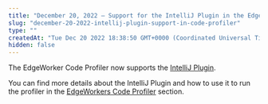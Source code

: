 ```yaml
---
title: "December 20, 2022 — Support for the IntelliJ Plugin in the EdgeWorkers Code Profiler"
slug: "december-20-2022-intellij-plugin-support-in-code-profiler"
type: ""
createdAt: "Tue Dec 20 2022 18:38:50 GMT+0000 (Coordinated Universal Time)"
hidden: false
---
```

The EdgeWorker Code Profiler now supports the [IntelliJ Plugin](https://github.com/akamai/edgeworkers-intellij).

You can find more details about the IntelliJ Plugin and how to use it to run the profiler in the [EdgeWorkers Code Profiler](doc:edgeworkers-code-profiler) section.